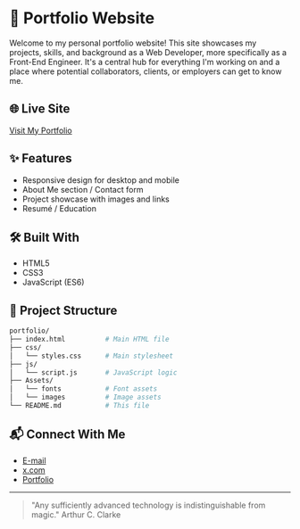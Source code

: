 # 💼 Portfolio Website

Welcome to my personal portfolio website! This site showcases my projects, skills, and background as a Web Developer, more specifically as a Front-End Engineer. It's a central hub for everything I'm working on and a place where potential collaborators, clients, or employers can get to know me.

## 🌐 Live Site

[Visit My Portfolio](https://www.willemwebdev.com)

## ✨ Features

- Responsive design for desktop and mobile
- About Me section / Contact form
- Project showcase with images and links
- Resumé / Education

## 🛠️ Built With

- HTML5
- CSS3
- JavaScript (ES6)

## 📁 Project Structure

```bash
portfolio/
├── index.html          # Main HTML file
├── css/
│   └── styles.css      # Main stylesheet
├── js/
│   └── script.js       # JavaScript logic
├── Assets/
│   └── fonts           # Font assets
│   └── images          # Image assets
└── README.md           # This file
```

## 📬 Connect With Me

- [E-mail](willemwebdev@outlook.com)
- [x.com](https://x.com/willemwebdev)
- [Portfolio](https://www.willemwebdev.com)

---

>"Any sufficiently advanced technology is indistinguishable from magic." Arthur C. Clarke 
